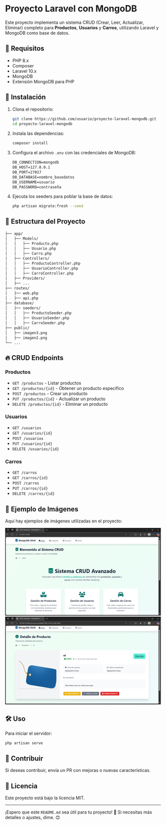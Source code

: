 # Proyecto Laravel con MongoDB

Este proyecto implementa un sistema CRUD (Crear, Leer, Actualizar, Eliminar) completo para **Productos**, **Usuarios** y **Carros**, utilizando Laravel y MongoDB como base de datos.

## 📌 Requisitos

- PHP 8.x
- Composer
- Laravel 10.x
- MongoDB
- Extensión MongoDB para PHP

## 🚀 Instalación

1. Clona el repositorio:
   ```sh
   git clone https://github.com/usuario/proyecto-laravel-mongodb.git
   cd proyecto-laravel-mongodb
   ```

2. Instala las dependencias:
   ```sh
   composer install
   ```

3. Configura el archivo `.env` con las credenciales de MongoDB:
   ```env
   DB_CONNECTION=mongodb
   DB_HOST=127.0.0.1
   DB_PORT=27017
   DB_DATABASE=nombre_basedatos
   DB_USERNAME=usuario
   DB_PASSWORD=contraseña
   ```

4. Ejecuta los seeders para poblar la base de datos:
   ```sh
   php artisan migrate:fresh --seed
   ```

## 📂 Estructura del Proyecto

```
├── app/
│   ├── Models/
│   │   ├── Producto.php
│   │   ├── Usuario.php
│   │   ├── Carro.php
│   ├── Controllers/
│   │   ├── ProductoController.php
│   │   ├── UsuarioController.php
│   │   ├── CarroController.php
│   ├── Providers/
│   ├── ...
├── routes/
│   ├── web.php
│   ├── api.php
├── database/
│   ├── seeders/
│   │   ├── ProductoSeeder.php
│   │   ├── UsuarioSeeder.php
│   │   ├── CarroSeeder.php
├── public/
│   ├── imagen3.png
│   ├── imagen2.png
└── ...
```

## 🔥 CRUD Endpoints

### Productos
- `GET /productos` - Listar productos
- `GET /productos/{id}` - Obtener un producto específico
- `POST /productos` - Crear un producto
- `PUT /productos/{id}` - Actualizar un producto
- `DELETE /productos/{id}` - Eliminar un producto

### Usuarios
- `GET /usuarios`
- `GET /usuarios/{id}`
- `POST /usuarios`
- `PUT /usuarios/{id}`
- `DELETE /usuarios/{id}`

### Carros
- `GET /carros`
- `GET /carros/{id}`
- `POST /carros`
- `PUT /carros/{id}`
- `DELETE /carros/{id}`

## 🌟 Ejemplo de Imágenes

Aquí hay ejemplos de imágenes utilizadas en el proyecto:

![Ejemplo imagen 1](public/image3.png)
![Ejemplo imagen 2](public/image2.png)

## 🛠️ Uso

Para iniciar el servidor:
```sh
php artisan serve
```

## 📌 Contribuir

Si deseas contribuir, envía un PR con mejoras o nuevas características.

## 📜 Licencia

Este proyecto está bajo la licencia MIT.

---

¡Espero que este `README.md` sea útil para tu proyecto! 🚀 Si necesitas más detalles o ajustes, dime. 😊
